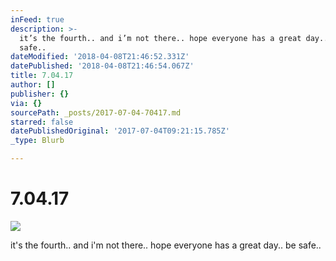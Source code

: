 ```yaml
---
inFeed: true
description: >-
  it’s the fourth.. and i’m not there.. hope everyone has a great day.. be
  safe..
dateModified: '2018-04-08T21:46:52.331Z'
datePublished: '2018-04-08T21:46:54.067Z'
title: 7.04.17
author: []
publisher: {}
via: {}
sourcePath: _posts/2017-07-04-70417.md
starred: false
datePublishedOriginal: '2017-07-04T09:21:15.785Z'
_type: Blurb

---
```

# 7.04.17
![](https://the-grid-user-content.s3-us-west-2.amazonaws.com/c19dfed1-a796-4d36-83ba-2106ad093386.jpg)

it's the fourth.. and i'm not there.. hope everyone has a great day.. be safe..